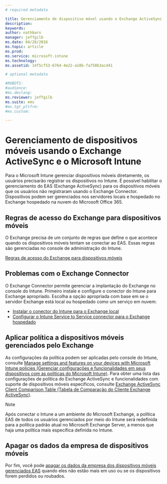 ```yaml
---
# required metadata

title: Gerenciamento de dispositivo móvel usando o Exchange ActiveSync e o Microsoft Intune | Microsoft Intune
description:
keywords:
author: nathbarn
manager: jeffgilb
ms.date: 04/28/2016
ms.topic: article
ms.prod:
ms.service: microsoft-intune
ms.technology:
ms.assetid: 14f5cf53-6764-4e22-a18b-fa750b3acd41

# optional metadata

#ROBOTS:
#audience:
#ms.devlang:
ms.reviewer: jeffgilb
ms.suite: ems
#ms.tgt_pltfrm:
#ms.custom:

---
```


# Gerenciamento de dispositivos móveis usando o Exchange ActiveSync e o Microsoft Intune
Para o Microsoft Intune gerenciar dispositivos móveis diretamente, os usuários precisarão registrar os dispositivos no Intune. É possível habilitar o gerenciamento do EAS (Exchange ActiveSync) para os dispositivos móveis que os usuários não registraram usando o Exchange Connector. Dispositivos podem ser gerenciados nos servidores locais e hospedado no Exchange hospedado na nuvem do Microsoft Office 365.

## Regras de acesso do Exchange para dispositivos móveis ##

O Exchange precisa de um conjunto de regras que define o que acontece quando os dispositivos móveis tentam se conectar ao EAS. Essas regras são gerenciadas no console de administração do Intune.

[Regras de acesso do Exchange para dispositivos móveis](exchange-access-rules-for-mobile-devices.md)

## Problemas com o Exchange Connector
O Exchange Connector permite gerenciar a implantação do Exchange no console do Intune. Primeiro instale e configure o conector do Intune para Exchange apropriado. Escolha a opção apropriada com base em se o servidor Exchange está local ou hospedado como um serviço em nuvem:

-   [Instalar o conector do Intune para o Exchange local](intune-on-premises-exchange-connector.md)
-   [Configurar o Intune Service to Service connector para o Exchange hospedado](intune-service-to-service-exchange-connector.md)

## Aplicar política a dispositivos móveis gerenciados pelo Exchange
As configurações da política podem ser aplicadas pelo console do Intune, consulte [Manage settings and features on your devices with Microsoft Intune policies (Gerenciar configurações e funcionalidades em seus dispositivos com as políticas do Microsoft Intune)](manage-settings-and-features-on-your-devices-with-microsoft-intune-policies.md). Para obter uma lista das configurações de política do Exchange ActiveSync e funcionalidades com suporte de dispositivos móveis específicos, consulte [Exchange ActiveSync Client Comparison Table (Tabela de Comparação do Cliente Exchange ActiveSync)](http://go.microsoft.com/fwlink/?LinkId=247270).

> [!NOTE]
> Após conectar o Intune a um ambiente do Microsoft Exchange, a política EAS de todos os usuários gerenciados por meio do Intune será redefinida para a política padrão atual no Microsoft Exchange Server, a menos que haja uma política mais específica definida no Intune.

## Apagar os dados da empresa de dispositivos móveis
Por fim, você pode [apagar os dados da empresa dos dispositivos móveis gerenciados EAS](wipe-for-exchange-managed-mobile-devices.md) quando eles não estão mais em uso ou se os dispositivos forem perdidos ou roubados.


<!--HONumber=May16_HO1-->


